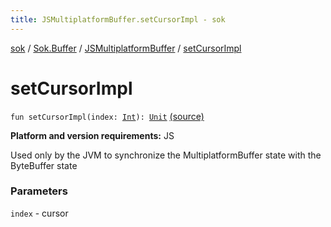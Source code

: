 ```yaml
---
title: JSMultiplatformBuffer.setCursorImpl - sok
---
```


[sok](../../index.html) / [Sok.Buffer](../index.html) / [JSMultiplatformBuffer](index.html) / [setCursorImpl](./set-cursor-impl.html)

# setCursorImpl

`fun setCursorImpl(index: `[`Int`](https://kotlinlang.org/api/latest/jvm/stdlib/kotlin/-int/index.html)`): `[`Unit`](https://kotlinlang.org/api/latest/jvm/stdlib/kotlin/-unit/index.html) [(source)](https://github.com/SeekDaSky/Sok/tree/master/js/sok-js/src/Sok/Buffer/JSMultiplateformBuffer.kt#L242)

**Platform and version requirements:** JS

Used only by the JVM to synchronize the MultiplatformBuffer state with the ByteBuffer state

### Parameters

`index` - cursor